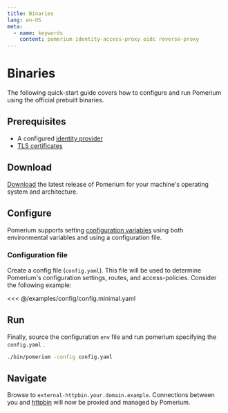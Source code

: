 ```yaml
---
title: Binaries
lang: en-US
meta:
  - name: keywords
    content: pomerium identity-access-proxy oidc reverse-proxy
---
```


# Binaries

The following quick-start guide covers how to configure and run Pomerium using the official prebuilt binaries.

## Prerequisites

- A configured [identity provider]
- [TLS certificates]

## Download

[Download] the latest release of Pomerium for your machine's operating system and architecture.

## Configure

Pomerium supports setting [configuration variables] using both environmental variables and using a configuration file.

### Configuration file

Create a config file (`config.yaml`). This file will be used to determine Pomerium's configuration settings, routes, and access-policies. Consider the following example:

<<< @/examples/config/config.minimal.yaml

## Run

Finally, source the configuration `env` file and run pomerium specifying the `config.yaml` .

```bash
./bin/pomerium -config config.yaml
```

## Navigate

Browse to `external-httpbin.your.domain.example`. Connections between you and [httpbin] will now be proxied and managed by Pomerium.

[configuration variables]: ../../reference/readme.md
[download]: https://github.com/pomerium/pomerium/releases
[httpbin]: https://httpbin.org/
[identity provider]: ../identity-providers/
[tls certificates]: ../topics/certificates.md

